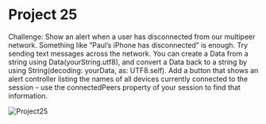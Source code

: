 # Project 25 

Challenge:
Show an alert when a user has disconnected from our multipeer network. Something like “Paul’s iPhone has disconnected” is enough.
Try sending text messages across the network. You can create a Data from a string using Data(yourString.utf8), and convert a Data back to a string by using String(decoding: yourData, as: UTF8.self).
Add a button that shows an alert controller listing the names of all devices currently connected to the session – use the connectedPeers property of your session to find that information.

![Project25](https://user-images.githubusercontent.com/30910230/61958921-f4fd3400-afca-11e9-92a8-9eb8011d3e65.gif)
